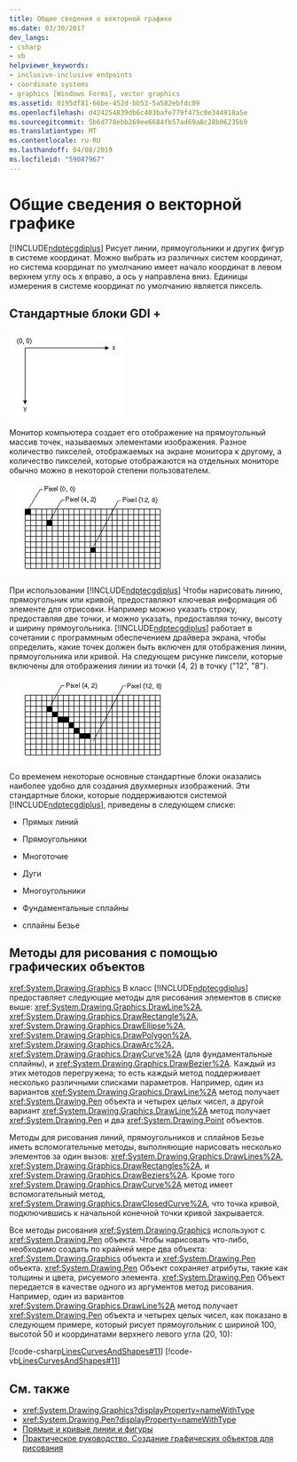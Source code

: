 ```yaml
---
title: Общие сведения о векторной графике
ms.date: 03/30/2017
dev_langs:
- csharp
- vb
helpviewer_keywords:
- inclusive-inclusive endpoints
- coordinate systems
- graphics [Windows Forms], vector graphics
ms.assetid: 0195df81-66be-452d-bb53-5a582ebfdc09
ms.openlocfilehash: d424254839db6c403bafe779f475c0e344918a5e
ms.sourcegitcommit: 5b6d778ebb269ee6684fb57ad69a8c28b06235b9
ms.translationtype: MT
ms.contentlocale: ru-RU
ms.lasthandoff: 04/08/2019
ms.locfileid: "59087967"
---
```

# <a name="vector-graphics-overview"></a>Общие сведения о векторной графике
[!INCLUDE[ndptecgdiplus](../../../../includes/ndptecgdiplus-md.md)] Рисует линии, прямоугольники и других фигур в системе координат. Можно выбрать из различных систем координат, но система координат по умолчанию имеет начало координат в левом верхнем углу ось x вправо, а ось y направлена вниз. Единицы измерения в системе координат по умолчанию является пиксель.  
  
## <a name="the-building-blocks-of-gdi"></a>Стандартные блоки GDI +  
 ![Векторная графика](./media/aboutgdip02-art01.gif "AboutGdip02_Art01")  
  
 Монитор компьютера создает его отображение на прямоугольный массив точек, называемых элементами изображения. Разное количество пикселей, отображаемых на экране монитора к другому, а количество пикселей, которые отображаются на отдельных мониторе обычно можно в некоторой степени пользователем.  
  
 ![Векторная графика](./media/aboutgdip02-art02.gif "AboutGdip02_Art02")  
  
 При использовании [!INCLUDE[ndptecgdiplus](../../../../includes/ndptecgdiplus-md.md)] Чтобы нарисовать линию, прямоугольник или кривой, предоставляют ключевая информация об элементе для отрисовки. Например можно указать строку, предоставляя две точки, и можно указать, предоставляя точку, высоту и ширину прямоугольника. [!INCLUDE[ndptecgdiplus](../../../../includes/ndptecgdiplus-md.md)] работает в сочетании с программным обеспечением драйвера экрана, чтобы определить, какие точек должен быть включен для отображения линии, прямоугольника или кривой. На следующем рисунке пиксели, которые включены для отображения линии из точки (4, 2) в точку ("12", "8").  
  
 ![Векторная графика](./media/aboutgdip02-art03.gif "AboutGdip02_Art03")  
  
 Со временем некоторые основные стандартные блоки оказались наиболее удобно для создания двухмерных изображений. Эти стандартные блоки, которые поддерживаются системой [!INCLUDE[ndptecgdiplus](../../../../includes/ndptecgdiplus-md.md)], приведены в следующем списке:  
  
-   Прямых линий  
  
-   Прямоугольники  
  
-   Многоточие  
  
-   Дуги  
  
-   Многоугольники  
  
-   Фундаментальные сплайны  
  
-   сплайны Безье  
  
## <a name="methods-for-drawing-with-a-graphics-object"></a>Методы для рисования с помощью графических объектов  
 <xref:System.Drawing.Graphics> В класс [!INCLUDE[ndptecgdiplus](../../../../includes/ndptecgdiplus-md.md)] предоставляет следующие методы для рисования элементов в списке выше: <xref:System.Drawing.Graphics.DrawLine%2A>, <xref:System.Drawing.Graphics.DrawRectangle%2A>, <xref:System.Drawing.Graphics.DrawEllipse%2A>, <xref:System.Drawing.Graphics.DrawPolygon%2A>, <xref:System.Drawing.Graphics.DrawArc%2A>, <xref:System.Drawing.Graphics.DrawCurve%2A> (для фундаментальные сплайны), и <xref:System.Drawing.Graphics.DrawBezier%2A>. Каждый из этих методов перегружена; то есть каждый метод поддерживает несколько различными списками параметров. Например, один из вариантов <xref:System.Drawing.Graphics.DrawLine%2A> метод получает <xref:System.Drawing.Pen> объекта и четырех целых чисел, а другой вариант <xref:System.Drawing.Graphics.DrawLine%2A> метод получает <xref:System.Drawing.Pen> и два <xref:System.Drawing.Point> объектов.  
  
 Методы для рисования линий, прямоугольников и сплайнов Безье иметь вспомогательные методы, выполняющие нарисовать несколько элементов за один вызов: <xref:System.Drawing.Graphics.DrawLines%2A>, <xref:System.Drawing.Graphics.DrawRectangles%2A>, и <xref:System.Drawing.Graphics.DrawBeziers%2A>. Кроме того <xref:System.Drawing.Graphics.DrawCurve%2A> метод имеет вспомогательный метод, <xref:System.Drawing.Graphics.DrawClosedCurve%2A>, что точка кривой, подключившись к начальной конечной точки кривой закрывается.  
  
 Все методы рисования <xref:System.Drawing.Graphics> используют с <xref:System.Drawing.Pen> объекта. Чтобы нарисовать что-либо, необходимо создать по крайней мере два объекта: <xref:System.Drawing.Graphics> объекта и <xref:System.Drawing.Pen> объекта. <xref:System.Drawing.Pen> Объект сохраняет атрибуты, такие как толщины и цвета, рисуемого элемента. <xref:System.Drawing.Pen> Объект передается в качестве одного из аргументов метод рисования. Например, один из вариантов <xref:System.Drawing.Graphics.DrawLine%2A> метод получает <xref:System.Drawing.Pen> объекта и четырех целых чисел, как показано в следующем примере, который рисует прямоугольник с шириной 100, высотой 50 и координатами верхнего левого угла (20, 10):  
  
 [!code-csharp[LinesCurvesAndShapes#11](~/samples/snippets/csharp/VS_Snippets_Winforms/LinesCurvesAndShapes/CS/Class1.cs#11)]
 [!code-vb[LinesCurvesAndShapes#11](~/samples/snippets/visualbasic/VS_Snippets_Winforms/LinesCurvesAndShapes/VB/Class1.vb#11)]  
  
## <a name="see-also"></a>См. также

- <xref:System.Drawing.Graphics?displayProperty=nameWithType>
- <xref:System.Drawing.Pen?displayProperty=nameWithType>
- [Прямые и кривые линии и фигуры](lines-curves-and-shapes.md)
- [Практическое руководство. Создание графических объектов для рисования](how-to-create-graphics-objects-for-drawing.md)
